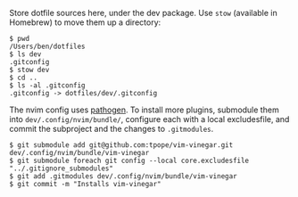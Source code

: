 Store dotfile sources here, under the dev package. Use `stow` (available in
Homebrew) to move them up a directory:

```
$ pwd
/Users/ben/dotfiles
$ ls dev
.gitconfig
$ stow dev
$ cd ..
$ ls -al .gitconfig
.gitconfig -> dotfiles/dev/.gitconfig
```

The nvim config uses [pathogen](https://github.com/tpope/vim-pathogen). To
install more plugins, submodule them into `dev/.config/nvim/bundle/`, configure
each with a local excludesfile, and commit the subproject and the changes to
`.gitmodules`.

```
$ git submodule add git@github.com:tpope/vim-vinegar.git dev/.config/nvim/bundle/vim-vinegar
$ git submodule foreach git config --local core.excludesfile "../.gitignore_submodules"
$ git add .gitmodules dev/.config/nvim/bundle/vim-vinegar
$ git commit -m "Installs vim-vinegar"
```
